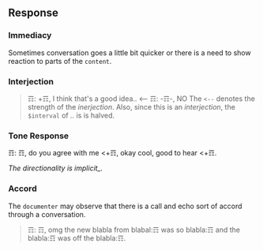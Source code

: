 ## Response

### Immediacy
Sometimes conversation goes a little bit quicker or there is a need to show reaction to parts of the `content`.  

### Interjection
> ☶: +☶, I think that's a good idea..
> <-- ☶: -☶-, NO 
The `<--` denotes the strength of the _inerjection_.  Also, since this is an _interjection_, the `$interval` of _.._ is is halved.

### Tone Response
☶: ☶, do you agree with me <+☶, okay cool, good to hear <+☶.

*The directionality is implicit_.*

### Accord
The `documenter` may observe that there is a call and echo sort of accord through a conversation.
> ☶: ☶, omg the new blabla from blabal:☶ was so blabla:☶ and the blabla:☶ was off the blabla:☶.
